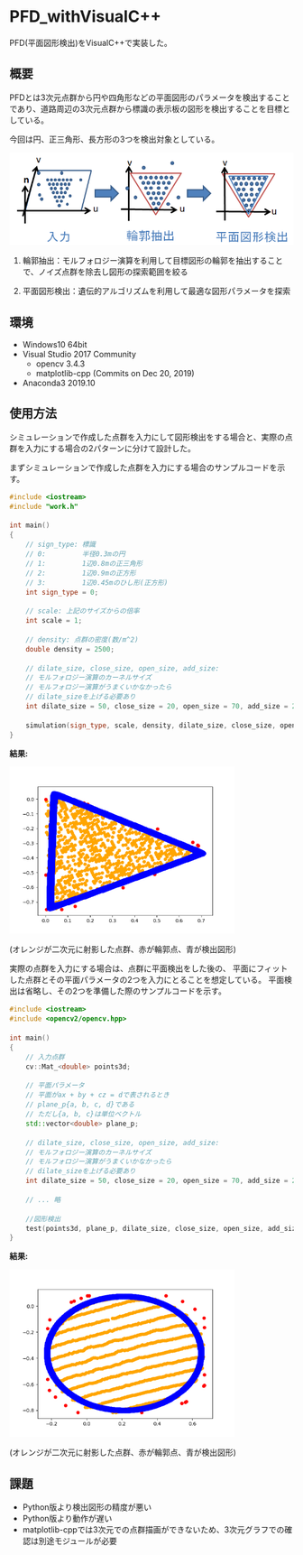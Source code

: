 PFD_withVisualC++
==============

PFD(平面図形検出)をVisualC++で実装した。

概要
-----
PFDとは3次元点群から円や四角形などの平面図形のパラメータを検出することであり、道路周辺の3次元点群から標識の表示板の図形を検出することを目標としている。

今回は円、正三角形、長方形の3つを検出対象としている。

<img src="./samples/flow.PNG" width="600px">

1. 輪郭抽出：モルフォロジー演算を利用して目標図形の輪郭を抽出することで、ノイズ点群を除去し図形の探索範囲を絞る

1. 平面図形検出：遺伝的アルゴリズムを利用して最適な図形パラメータを探索

環境
-----
- Windows10 64bit
- Visual Studio 2017 Community
  - opencv 3.4.3
  - matplotlib-cpp (Commits on Dec 20, 2019)
- Anaconda3 2019.10

使用方法
-----
シミュレーションで作成した点群を入力にして図形検出をする場合と、実際の点群を入力にする場合の2パターンに分けて設計した。

まずシミュレーションで作成した点群を入力にする場合のサンプルコードを示す。

```cpp
#include <iostream>
#include "work.h"

int main()
{
    // sign_type: 標識
    // 0:         半径0.3mの円
    // 1:         1辺0.8mの正三角形
    // 2:         1辺0.9mの正方形
    // 3:         1辺0.45mのひし形(正方形)
    int sign_type = 0; 

    // scale: 上記のサイズからの倍率
    int scale = 1;

    // density: 点群の密度(数/m^2)
    double density = 2500;

    // dilate_size, close_size, open_size, add_size:
    // モルフォロジー演算のカーネルサイズ
    // モルフォロジー演算がうまくいかなかったら
    // dilate_sizeを上げる必要あり
    int dilate_size = 50, close_size = 20, open_size = 70, add_size = 20;

    simulation(sign_type, scale, density, dilate_size, close_size, open_size, add_size);
}
```

**結果:**

<img src="./samples/simulation.png" width="400px">

(オレンジが二次元に射影した点群、赤が輪郭点、青が検出図形)

実際の点群を入力にする場合は、点群に平面検出をした後の、
平面にフィットした点群とその平面パラメータの2つを入力にとることを想定している。
平面検出は省略し、その2つを準備した際のサンプルコードを示す。

```cpp
#include <iostream>
#include <opencv2/opencv.hpp>

int main()
{
    // 入力点群
    cv::Mat_<double> points3d;

    // 平面パラメータ
    // 平面がax + by + cz = dで表されるとき
    // plane_p{a, b, c, d}である
    // ただし{a, b, c}は単位ベクトル
    std::vector<double> plane_p;

    // dilate_size, close_size, open_size, add_size:
    // モルフォロジー演算のカーネルサイズ
    // モルフォロジー演算がうまくいかなかったら
    // dilate_sizeを上げる必要あり
    int dilate_size = 50, close_size = 20, open_size = 70, add_size = 20;

    // ... 略

    //図形検出
    test(points3d, plane_p, dilate_size, close_size, open_size, add_size);
}
```
**結果:**

<img src="./samples/test.png" width="400px">

(オレンジが二次元に射影した点群、赤が輪郭点、青が検出図形)

課題
-----
- Python版より検出図形の精度が悪い
- Python版より動作が遅い
- matplotlib-cppでは3次元での点群描画ができないため、3次元グラフでの確認は別途モジュールが必要
